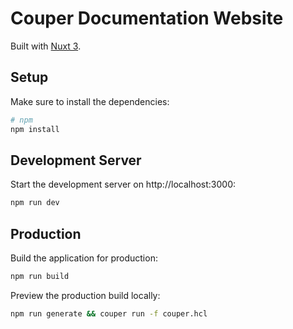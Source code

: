# Couper Documentation Website

Built with [Nuxt 3](https://v3.nuxtjs.org).

## Setup

Make sure to install the dependencies:

```bash
# npm
npm install
```

## Development Server

Start the development server on http://localhost:3000:

```bash
npm run dev
```

## Production

Build the application for production:

```bash
npm run build
```

Preview the production build locally:

```bash
npm run generate && couper run -f couper.hcl
```
